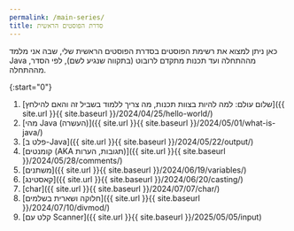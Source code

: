 ```yaml
---
permalink: /main-series/
title: סדרת הפוסטים הראשית
---
```


כאן ניתן למצוא את רשימת הפוסטים בסדרת הפוסטים הראשית שלי, שבה אני מלמד Java מההתחלה ועד תכנות מתקדם לרובוט (בתקווה שנגיע לשם), לפי הסדר, מההתחלה.

{:start="0"}

1. [שלום עולם: למה להיות בצוות תכנות, מה צריך ללמוד בשביל זה והאם להילחץ]({{ site.url }}{{ site.baseurl }}/2024/04/25/hello-world/)
2. [מהי Java (העשרה)]({{ site.url }}{{ site.baseurl }}/2024/05/01/what-is-java/)
3. [פלט ב-Java]({{ site.url }}{{ site.baseurl }}/2024/05/22/output/)
4. [קומנטים (AKA תגובות, הערות)]({{ site.url }}{{ site.baseurl }}/2024/05/28/comments/)
5. [משתנים]({{ site.url }}{{ site.baseurl }}/2024/06/19/variables/)
6. [קאסטינג]({{ site.url }}{{ site.baseurl }}/2024/06/20/casting/)
7. [char]({{ site.url }}{{ site.baseurl }}/2024/07/07/char/)
8. [חלוקה ושארית בשלמים]({{ site.url }}{{ site.baseurl }}/2024/07/10/divmod/)
9. [קלט עם Scanner]({{ site.url }}{{ site.baseurl }}/2025/05/05/input)

